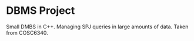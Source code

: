 # DBMS Project

Small DMBS in C++. Managing SPJ queries in large amounts of data. Taken from COSC6340.
